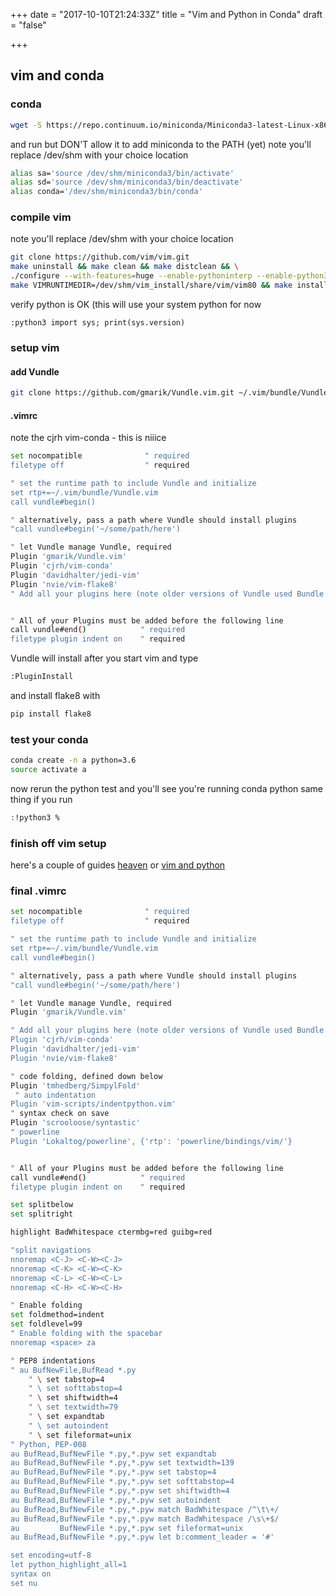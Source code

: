 +++
date = "2017-10-10T21:24:33Z"
title = "Vim and Python in Conda"
draft = "false"

+++
## vim and conda
### conda
```sh
wget -S https://repo.continuum.io/miniconda/Miniconda3-latest-Linux-x86_64.sh 
```
and run but DON'T allow it to add miniconda to the PATH (yet)
note you'll replace /dev/shm with your choice location
```sh
alias sa='source /dev/shm/miniconda3/bin/activate'
alias sd='source /dev/shm/miniconda3/bin/deactivate'
alias conda='/dev/shm/miniconda3/bin/conda'
```
### compile vim
note you'll replace /dev/shm with your choice location
```sh
git clone https://github.com/vim/vim.git
make uninstall && make clean && make distclean && \
./configure --with-features=huge --enable-pythoninterp --enable-python3interp --prefix=/dev/shm/vim_install/ && \
make VIMRUNTIMEDIR=/dev/shm/vim_install/share/vim/vim80 && make install
```
verify python is OK (this will use your system python for now
```vim
:python3 import sys; print(sys.version)
```
### setup vim
#### add Vundle
```sh
git clone https://github.com/gmarik/Vundle.vim.git ~/.vim/bundle/Vundle.vim
```
#### .vimrc
note the cjrh vim-conda - this is niiice
```sh
set nocompatible              " required
filetype off                  " required

" set the runtime path to include Vundle and initialize
set rtp+=~/.vim/bundle/Vundle.vim
call vundle#begin()

" alternatively, pass a path where Vundle should install plugins
"call vundle#begin('~/some/path/here')

" let Vundle manage Vundle, required
Plugin 'gmarik/Vundle.vim'
Plugin 'cjrh/vim-conda' 
Plugin 'davidhalter/jedi-vim'
Plugin 'nvie/vim-flake8'
" Add all your plugins here (note older versions of Vundle used Bundle instead of Plugin)


" All of your Plugins must be added before the following line
call vundle#end()            " required
filetype plugin indent on    " required
```
Vundle will install after you start vim and type
```sh
:PluginInstall
```
and install flake8 with 
```sh
pip install flake8
```
### test your conda 
```sh
conda create -n a python=3.6
source activate a
```
now rerun the python test and you'll see you're running conda python
same thing if you run 
```sh
:!python3 %
```
### finish off vim setup
here's a couple of guides [heaven](https://realpython.com/blog/python/vim-and-python-a-match-made-in-heaven/) or [vim and python](https://www.fullstackpython.com/vim.html)


### final .vimrc
```sh
set nocompatible              " required
filetype off                  " required

" set the runtime path to include Vundle and initialize
set rtp+=~/.vim/bundle/Vundle.vim
call vundle#begin()

" alternatively, pass a path where Vundle should install plugins
"call vundle#begin('~/some/path/here')

" let Vundle manage Vundle, required
Plugin 'gmarik/Vundle.vim'

" Add all your plugins here (note older versions of Vundle used Bundle instead of Plugin)
Plugin 'cjrh/vim-conda'
Plugin 'davidhalter/jedi-vim'
Plugin 'nvie/vim-flake8'

" code folding, defined down below
Plugin 'tmhedberg/SimpylFold'
 " auto indentation
Plugin 'vim-scripts/indentpython.vim'
" syntax check on save
Plugin 'scrooloose/syntastic'
" powerline
Plugin 'Lokaltog/powerline', {'rtp': 'powerline/bindings/vim/'}


" All of your Plugins must be added before the following line
call vundle#end()            " required
filetype plugin indent on    " required

set splitbelow
set splitright

highlight BadWhitespace ctermbg=red guibg=red

"split navigations
nnoremap <C-J> <C-W><C-J>
nnoremap <C-K> <C-W><C-K>
nnoremap <C-L> <C-W><C-L>
nnoremap <C-H> <C-W><C-H>

" Enable folding
set foldmethod=indent
set foldlevel=99
" Enable folding with the spacebar
nnoremap <space> za

" PEP8 indentations
" au BufNewFile,BufRead *.py
    " \ set tabstop=4
    " \ set softtabstop=4
    " \ set shiftwidth=4
    " \ set textwidth=79
    " \ set expandtab
    " \ set autoindent
    " \ set fileformat=unix
" Python, PEP-008
au BufRead,BufNewFile *.py,*.pyw set expandtab
au BufRead,BufNewFile *.py,*.pyw set textwidth=139
au BufRead,BufNewFile *.py,*.pyw set tabstop=4
au BufRead,BufNewFile *.py,*.pyw set softtabstop=4
au BufRead,BufNewFile *.py,*.pyw set shiftwidth=4
au BufRead,BufNewFile *.py,*.pyw set autoindent
au BufRead,BufNewFile *.py,*.pyw match BadWhitespace /^\t\+/
au BufRead,BufNewFile *.py,*.pyw match BadWhitespace /\s\+$/
au         BufNewFile *.py,*.pyw set fileformat=unix
au BufRead,BufNewFile *.py,*.pyw let b:comment_leader = '#'

set encoding=utf-8
let python_highlight_all=1
syntax on
set nu
```
